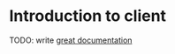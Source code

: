 # Introduction to client

TODO: write [great documentation](http://jacobian.org/writing/great-documentation/what-to-write/)
